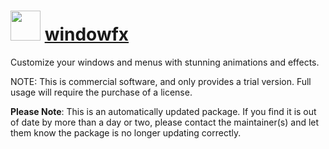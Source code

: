 ﻿# <img src="https://rawcdn.githack.com/virtualex-itv/chocolatey-packages/b6e1be800dc6637d25fb124f2c24467b4273c4a5/icons/windowfx.png" width="48" height="48"/> [windowfx](https://community.chocolatey.org/packages/windowfx)

Customize your windows and menus with stunning animations and effects.

NOTE: This is commercial software, and only provides a trial version. Full usage will require the purchase of a license.

**Please Note**: This is an automatically updated package. If you find it is out of date by more than a day or two, please contact the maintainer(s) and let them know the package is no longer updating correctly.
